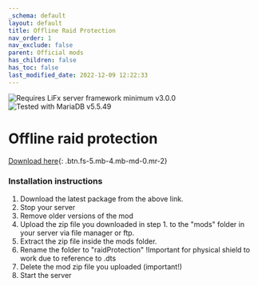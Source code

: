 ```yaml
---
_schema: default
layout: default
title: Offline Raid Protection
nav_order: 1
nav_exclude: false
parent: Official mods
has_children: false
has_toc: false
last_modified_date: 2022-12-09 12:22:33
---
```

![](https://img.shields.io/badge/LiFx%20Server%20-%3Ev3.0.0-green "Requires LiFx server framework minimum v3.0.0")![](https://img.shields.io/badge/MariaDB%20-%3Ev5.5.49-green "Tested with MariaDB v5.5.49")

# Offline raid protection

[Download here](https://github.com/LiF-x/OfflineRaidProtection/releases/latest){: .btn.fs-5.mb-4.mb-md-0.mr-2}

### Installation instructions

1. Download the latest package from the above link.
2. Stop your server
3. Remove older versions of the mod
4. Upload the zip file you downloaded in step 1. to the "mods" folder in your server via file manager or ftp.
5. Extract the zip file inside the mods folder.
6. Rename the folder to "raidProtection" !Important for physical shield to work due to reference to .dts
7. Delete the mod zip file you uploaded (important!)
8. Start the server